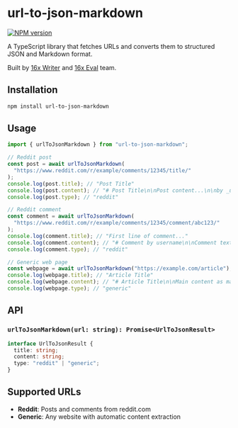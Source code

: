 # url-to-json-markdown

[![NPM version](https://img.shields.io/npm/v/url-to-json-markdown)](https://www.npmjs.com/package/url-to-json-markdown)

A TypeScript library that fetches URLs and converts them to structured JSON and Markdown format.

Built by [16x Writer](https://writer.16x.engineer/) and [16x Eval](https://eval.16x.engineer/) team.

## Installation

```bash
npm install url-to-json-markdown
```

## Usage

```typescript
import { urlToJsonMarkdown } from "url-to-json-markdown";

// Reddit post
const post = await urlToJsonMarkdown(
  "https://www.reddit.com/r/example/comments/12345/title/"
);
console.log(post.title); // "Post Title"
console.log(post.content); // "# Post Title\n\nPost content...\n\nby _username_ (↑ 123) 12/25/2024"
console.log(post.type); // "reddit"

// Reddit comment
const comment = await urlToJsonMarkdown(
  "https://www.reddit.com/r/example/comments/12345/comment/abc123/"
);
console.log(comment.title); // "First line of comment..."
console.log(comment.content); // "# Comment by username\n\nComment text...\n\nby _username_ (↑ 45)"
console.log(comment.type); // "reddit"

// Generic web page
const webpage = await urlToJsonMarkdown("https://example.com/article");
console.log(webpage.title); // "Article Title"
console.log(webpage.content); // "# Article Title\n\nMain content as markdown..."
console.log(webpage.type); // "generic"
```

## API

### `urlToJsonMarkdown(url: string): Promise<UrlToJsonResult>`

```typescript
interface UrlToJsonResult {
  title: string;
  content: string;
  type: "reddit" | "generic";
}
```

## Supported URLs

- **Reddit**: Posts and comments from reddit.com
- **Generic**: Any website with automatic content extraction
